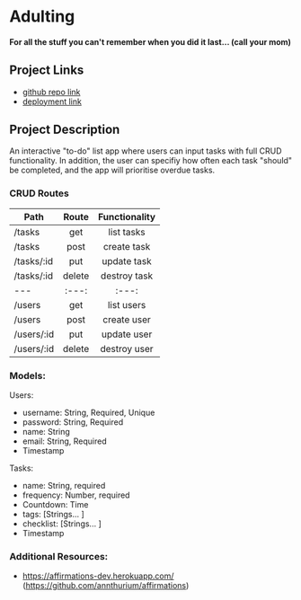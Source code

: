 # Adulting
#### For all the stuff you can't remember when you did it last... (call your mom)

## Project Links

- [github repo link](https://github.com/scwdev/adulting-backend)
- [deployment link](url)

## Project Description
An interactive "to-do" list app where users can input tasks with full CRUD functionality. In addition, the user can specifiy how often each task "should" be completed, and the app will prioritise overdue tasks.

### CRUD Routes

| Path | Route | Functionality |
| --- | :---: | :---: |
| /tasks | get | list tasks |
| /tasks | post | create task |
| /tasks/:id | put | update task |
| /tasks/:id | delete | destroy task |
| --- | :---: | :---: |
| /users | get | list users |
| /users | post | create user |
| /users/:id | put | update user |
| /users/:id | delete | destroy user |

### Models:

Users:
- username: String, Required, Unique
- password: String, Required
- name: String
- email: String, Required
- Timestamp

Tasks:
- name: String, required
- frequency: Number, required
- Countdown: Time
- tags: [Strings... ]
- checklist: [Strings... ]
- Timestamp


### Additional Resources:
- https://affirmations-dev.herokuapp.com/ (https://github.com/annthurium/affirmations)